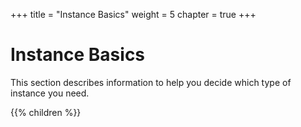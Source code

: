 +++
title = "Instance Basics"
weight = 5
chapter = true
+++


# Instance Basics
This section describes information to help you decide which type of instance you need.

{{% children %}}

